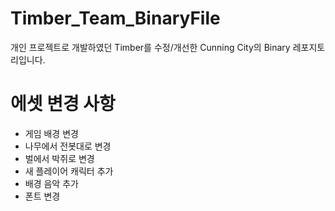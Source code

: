 # Timber_Team_BinaryFile
개인 프로젝트로 개발하였던 Timber를 수정/개선한 Cunning City의 Binary 레포지토리입니다.

# 에셋 변경 사항
- 게임 배경 변경
- 나무에서 전봇대로 변경
- 벌에서 박쥐로 변경
- 새 플레이어 캐릭터 추가
- 배경 음악 추가
- 폰트 변경
